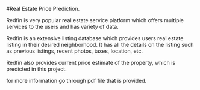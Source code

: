 #Real Estate Price Prediction.

Redfin is very popular real estate service platform which offers multiple services to the users and has variety of data.

Redfin is an extensive listing database which provides users real estate listing in their desired neighborhood. 
It has all the details on the listing such as previous listings, recent photos, taxes, location, etc.

Redfin also provides current price estimate of the property, which is predicted in this project.

for more information go through pdf file that is provided.

